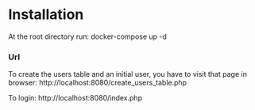 # Installation

At the root directory run: docker-compose up -d

### Url

To create the users table and an initial user, you have to visit that page in browser: 
http://localhost:8080/create_users_table.php

To login:
http://localhost:8080/index.php


